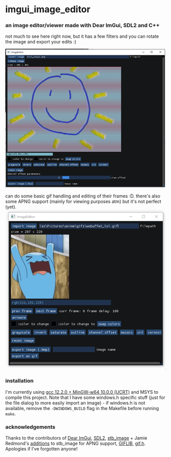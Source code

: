# imgui_image_editor    
### an image editor/viewer made with Dear ImGui, SDL2 and C++    
    
not much to see here right now, but it has a few filters and you can rotate the image and export your edits :)    
    
![screenshot of project](screenshots/screenshot.png)    
    
can do some basic gif handling and editing of their frames :D. there's also some APNG support (mainly for viewing purposes atm) but it's not perfect (yet).    
![screenshot of project - gif handling](screenshots/11-04-2023_215114.gif)    
    
    
### installation    
I'm currently using [gcc 12.2.0 + MinGW-w64 10.0.0 (UCRT)](https://winlibs.com/) and MSYS to compile this project. Note that I have some windows.h specific stuff (just for the file dialog to more easily import an image) - if windows.h is not available, remove the `-DWINDOWS_BUILD` flag in the Makefile before running `make`.    
    
### acknowledgements    
Thanks to the contributors of [Dear ImGui](https://github.com/ocornut/imgui), [SDL2](https://www.libsdl.org/), [stb_image](https://github.com/nothings/stb/blob/master/stb_image.h) + Jamie Redmond's [additions](https://github.com/jcredmond/stb/commit/71e7e527eedc27f2b9f29fe9fe3991fc6fb24212) to stb_image for APNG support, [GIFLIB](http://giflib.sourceforge.net/), [gif.h](https://github.com/charlietangora/gif-h). Apologies if I've forgotten anyone!